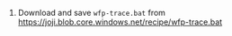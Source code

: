 1. Download and save `wfp-trace.bat` from <https://joji.blob.core.windows.net/recipe/wfp-trace.bat>
